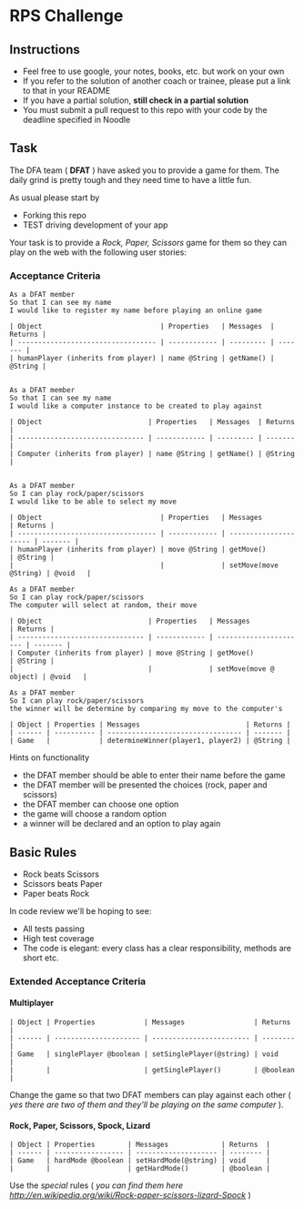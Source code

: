 # RPS Challenge

Instructions
-------

* Feel free to use google, your notes, books, etc. but work on your own
* If you refer to the solution of another coach or trainee, please put a link to that in your README
* If you have a partial solution, **still check in a partial solution**
* You must submit a pull request to this repo with your code by the deadline specified in Noodle

Task
----

The DFA team ( **DFAT** ) have asked you to provide a game for them. The daily grind is pretty tough and they need time to have a little fun.

As usual please start by

* Forking this repo
* TEST driving development of your app

Your task is to provide a _Rock, Paper, Scissors_ game for them so they can play on the web with the following user stories:

### Acceptance Criteria
```
As a DFAT member
So that I can see my name
I would like to register my name before playing an online game

| Object                             | Properties   | Messages  | Returns |
| ---------------------------------- | ------------ | --------- | ------- |
| humanPlayer (inherits from player) | name @String | getName() | @String |


As a DFAT member
So that I can see my name
I would like a computer instance to be created to play against

| Object                          | Properties   | Messages  | Returns |
| ------------------------------- | ------------ | --------- | ------- |
| Computer (inherits from player) | name @String | getName() | @String |


As a DFAT member
So I can play rock/paper/scissors
I would like to be able to select my move

| Object                             | Properties   | Messages              | Returns |
| ---------------------------------- | ------------ | --------------------- | ------- |
| humanPlayer (inherits from player) | move @String | getMove()             | @String |
|                                    |              | setMove(move @String) | @void   |

As a DFAT member
So I can play rock/paper/scissors
The computer will select at random, their move

| Object                          | Properties   | Messages               | Returns |
| ------------------------------- | ------------ | ---------------------- | ------- |
| Computer (inherits from player) | move @String | getMove()              | @String |
|                                 |              | setMove(move @ object) | @void   |

As a DFAT member
So I can play rock/paper/scissors
the winner will be determine by comparing my move to the computer's

| Object | Properties | Messages                          | Returns |
| ------ | ---------- | --------------------------------- | ------- |
| Game   |            | determineWinner(player1, player2) | @String |

```

Hints on functionality

- the DFAT member should be able to enter their name before the game
- the DFAT member will be presented the choices (rock, paper and scissors)
- the DFAT member can choose one option
- the game will choose a random option
- a winner will be declared and an option to play again

## Basic Rules

- Rock beats Scissors
- Scissors beats Paper
- Paper beats Rock

In code review we'll be hoping to see:

* All tests passing
* High test coverage
* The code is elegant: every class has a clear responsibility, methods are short etc.

### Extended Acceptance Criteria

#### Multiplayer
```
| Object | Properties            | Messages                 | Returns  |
| ------ | --------------------- | ------------------------ | -------- |
| Game   | singlePlayer @boolean | setSinglePlayer(@string) | void     |
|        |                       | getSinglePlayer()        | @boolean |

```



Change the game so that two DFAT members can play against each other ( _yes there are two of them and they'll be playing on the same computer_ ).

#### Rock, Paper, Scissors, Spock, Lizard

```
| Object | Properties        | Messages             | Returns  |
| ------ | ----------------- | -------------------- | -------- |
| Game   | hardMode @boolean | setHardMode(@string) | void     |
|        |                   | getHardMode()        | @boolean |
```
Use the _special_ rules ( _you can find them here http://en.wikipedia.org/wiki/Rock-paper-scissors-lizard-Spock_ )

